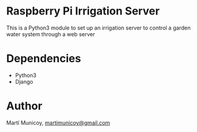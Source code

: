 # Raspberry Pi Irrigation Server
This is a Python3 module to set up an irrigation server to control a garden water system through a web server

# Dependencies
- Python3
- Django

# Author
Martí Municoy, martimunicoy@gmail.com
